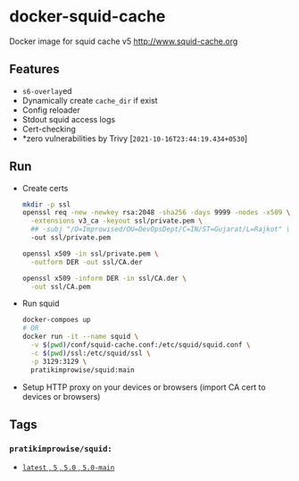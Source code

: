# docker-squid-cache

Docker image for squid cache v5 <http://www.squid-cache.org>

## Features

- `s6-overlay`ed
- Dynamically create `cache_dir` if exist
- Config reloader
- Stdout squid access logs
- Cert-checking
- *zero vulnerabilities by Trivy [`2021-10-16T23:44:19.434+0530`]

## Run

- Create certs

  ```bash
  mkdir -p ssl
  openssl req -new -newkey rsa:2048 -sha256 -days 9999 -nodes -x509 \
    -extensions v3_ca -keyout ssl/private.pem \
    ## -subj "/O=Improwised/OU=DevOpsDept/C=IN/ST=Gujarat/L=Rajkot" \
    -out ssl/private.pem

  openssl x509 -in ssl/private.pem \
    -outform DER -out ssl/CA.der

  openssl x509 -inform DER -in ssl/CA.der \
    -out ssl/CA.pem
  ```

- Run squid

  ```bash
  docker-compoes up
  # OR
  docker run -it --name squid \
    -v $(pwd)/conf/squid-cache.conf:/etc/squid/squid.conf \
    -c $(pwd)/ssl:/etc/squid/ssl \
    -p 3129:3129 \
    pratikimprowise/squid:main
  ```

- Setup HTTP proxy on your devices or browsers (import CA cert to devices or browsers)

## Tags

### `pratikimprowise/squid:`

- [`latest` , `5` , `5.0` , `5.0-main`](https://hub.docker.com/r/pratikimprowise/squid/tags?page=1&ordering=last_updated&name=5)
